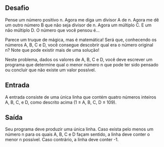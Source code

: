 ## Desafio

Pense um número positivo n. Agora me diga um divisor A de n. Agora me dê um
outro número B que não seja divisor de n. Agora um múltiplo C. E um não
múltiplo D. O número que você pensou é...

Parece um truque de mágica, mas é matemática! Será que, conhecendo os números
A, B, C e D, você consegue descobrir qual era o número original n? Note que
pode existir mais de uma solução!

Neste problema, dados os valores de A, B, C e D, você deve escrever um programa
que determine qual o menor número n que pode ter sido pensado ou concluir que
não existe um valor possível.

## Entrada

A entrada consiste de uma única linha que contém quatro números inteiros A, B,
C, e D, como descrito acima (1 ≤ A, B, C, D ≤ 109).

## Saída

Seu programa deve produzir uma única linha. Caso exista pelo menos um número n
para os quais A, B, C e D façam sentido, a linha deve conter o menor n
possível. Caso contrário, a linha deve conter -1.
